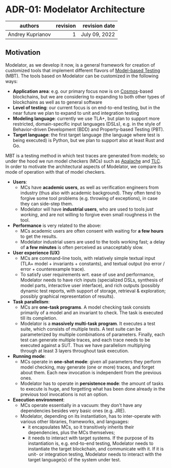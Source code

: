 # ADR-01: Modelator Architecture

| authors           | revision | revision date  |
| ----------------- | --------:| --------------:|
| Andrey Kuprianov  |        1 | July 09, 2022  |

## Motivation

Modelator, as we develop it now, is a general framework for creation of customized tools that implement different flavors of [Model-based Testing](https://en.wikipedia.org/wiki/Model-based_testing) (MBT). The tools based on Modelator can be customized in the following ways:
- **Application area**: e.g. our primary focus now is on [Cosmos](https://cosmos.network)-based blockchains, but we are considering to expanding to both other types of blockchains as well as to general software
- **Level of testing**: our current focus is on end-to-end testing, but in the near future we plan to expand to unit and integration testing
- **Modeling language**: currently we use TLA+, but plan to support more restricted, domain-specific input languages (DSLs), e.g. in the style of Behavior-driven Development (BDD) and Property-based Testing (PBT).
- **Target language**: the first target language (the language where test is being executed) is Python, but we plan to support also at least Rust and Go.

MBT is a testing method in which test traces are generated from models; so under the hood we run model checkers (MCs) such as [Apalache](https://apalache.informal.systems) and [TLC](https://github.com/tlaplus/tlaplus). In order to motivate the architectural aspects of Modelator, we compare its mode of operation with that of model checkers.

- **Users**:
  - MCs have **academic users**, as well as verification engineers from industry (thus also with academic background). They often tend to forgive some tool problems (e.g. throwing of exceptions), in case they can side-step them.
  - Modelator will have **industrial users**, who are used to tools _just working_, and are not willing to forgive even small roughness in the tool.
- **Performance** is very related to the above:
  - MCs academic users are often consent with waiting for **a few hours** to get the results.
  - Modelator industrial users are used to the tools working fast; a delay of **a few minutes** is often perceived as unacceptably slow.
- **User experience (UX)**
  - MCs are command-line tools, with relatively simple textual input (TLA+ model + invariants + constants), and textual output (no error / error + counterexample trace).
  - To satisfy user requirements wrt. ease of use and performance, Modelator needs to have rich inputs (specialized DSLs, synthesis of model parts, interactive user interface), and rich outputs (possibly dynamic test reports, with support of storage, retrieval & exploration; possibly graphical representation of results).
- **Task parallelism**:
  - MCs are **one-task programs**. A model checking task consists primarily of a model and an invariant to check. The task is executed till its completion.
  - Modelator is a **massively multi-task program**. It executes a test suite, which consists of multiple tests. A test suite can be parameterized by multiple combinations of parameters. Finally, each test can generate multiple traces, and each trace needs to be executed against a SUT. Thus we have parallelism multiplying through at least 3 layers throughout task execution.
- **Running mode**: 
  - MCs operate in **one-shot mode**: given all parameters they perform model checking, may generate (one or more) traces, and forget about them. Each new invocation is independent from the previous ones.
  - Modelator has to operate in **persistence mode**: the amount of tasks to execute is huge, and forgetting what has been done already in the previous tool invocations is not an option.
- **Execution environment**:
  - MCs operate essentially in a vacuum: they don't have any dependencies besides very basic ones (e.g. JRE).
  - Modelator, depending on its instantiation, has to inter-operate with various other libraries, frameworks, and languages:
    - it encapsulates MCs, so it transitively inherits their dependencies, plus the MCs themselves;
    - it needs to interact with target systems. If the purpose of its instantiation is, e.g. end-to-end testing, Modelator needs to instantiate the target blockchain, and communicate with it. If it is unit- or integration testing, Modelator needs to interact with the target language(s) of the system under test.

